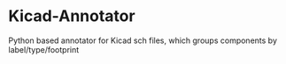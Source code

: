 # Kicad-Annotator
Python based annotator for Kicad sch files, which groups components by label/type/footprint
